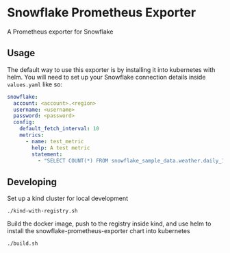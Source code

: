 # Snowflake Prometheus Exporter

A Prometheus exporter for Snowflake

## Usage

The default way to use this exporter is by installing it into kubernetes with helm. You will need to set up your Snowflake connection details inside `values.yaml` like so:

```yaml
snowflake:
  account: <account>.<region>
  username: <username>
  password: <password>
  config:
    default_fetch_interval: 10
    metrics:
      - name: test_metric
        help: A test metric
        statement:
          - "SELECT COUNT(*) FROM snowflake_sample_data.weather.daily_14_total" # snowflake_sample_data.weather.daily_14_total is available in all Snowflake accounts and can be accessed using the `public` role
```

## Developing

Set up a kind cluster for local development

```
./kind-with-registry.sh
```

Build the docker image, push to the registry inside kind, and use helm to install the snowflake-prometheus-exporter chart into kubernetes

```
./build.sh
```
